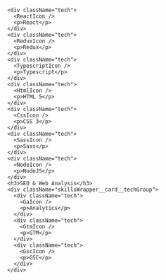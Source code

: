       <div className="tech">
        <ReactIcon />
        <p>React</p>
      </div>
      <div className="tech">
        <ReduxIcon />
        <p>Redux</p>
      </div>
      <div className="tech">
        <TypescriptIcon />
        <p>Typescript</p>
      </div>
      <div className="tech">
        <HtmlIcon />
        <p>HTML 5</p>
      </div>
      <div className="tech">
        <CssIcon />
        <p>CSS 3</p>
      </div>
      <div className="tech">
        <SassIcon />
        <p>Sass</p>
      </div>
      <div className="tech">
        <NodeIcon />
        <p>NodeJS</p>
      </div>
      <h3>SEO & Web Analysis</h3>
      <div className="skillsWrapper__card__techGroup">
        <div className="tech">
          <GaIcon />
          <p>Analytics</p>
        </div>
        <div className="tech">
          <GtmIcon />
          <p>GTM</p>
        </div>
        <div className="tech">
          <GscIcon />
          <p>GSC</p>
        </div>
      </div>
